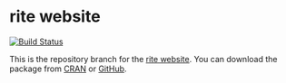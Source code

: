 # rite website #

[![Build Status](https://travis-ci.org/leeper/rite.png?branch=gh-pages)](https://travis-ci.org/leeper/rite)

This is the repository branch for the [rite website](http://leeper.github.io/rite). You can download the package from [CRAN](http://cran.r-project.org/web/packages/rite/index.html) or [GitHub](https://github.com/leeper/rite).

